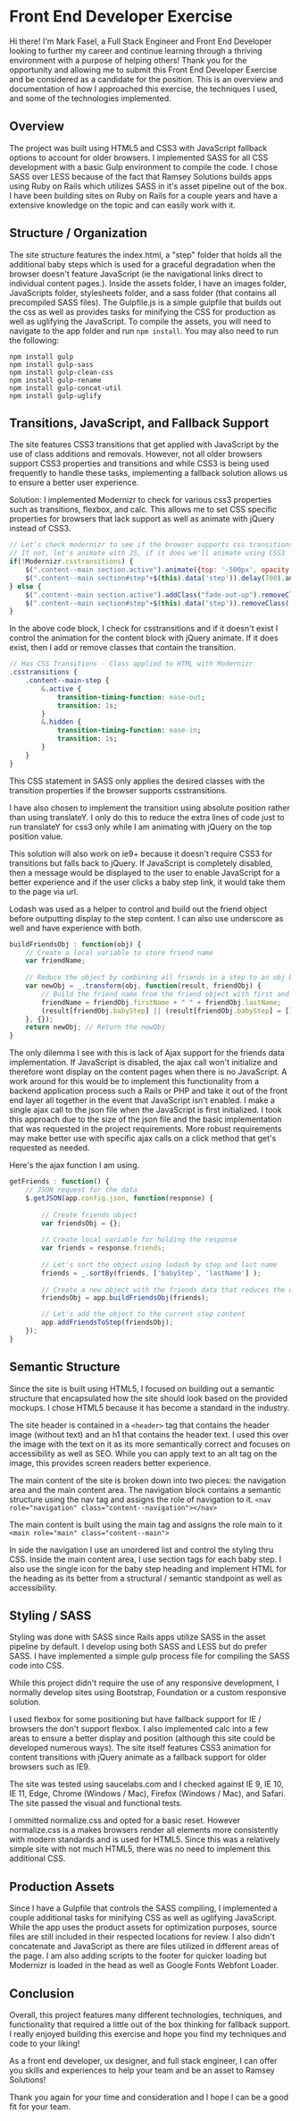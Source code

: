 # Front End Developer Exercise

Hi there! I'm Mark Fasel, a Full Stack Engineer and Front End Developer looking to further my career and continue learning through a thriving environment with a purpose of helping others! Thank you for the opportunity and allowing me to submit this Front End Developer Exercise and be considered as a candidate for the position. This is an overview and documentation of how I approached this exercise, the techniques I used, and some of the technologies implemented.

## Overview

The project was built using HTML5 and CSS3 with JavaScript fallback options to account for older browsers. I implemented SASS for all CSS development with a basic Gulp environment to compile the code. I chose SASS over LESS because of the fact that Ramsey Solutions builds apps using Ruby on Rails which utilizes SASS in it's asset pipeline out of the box. I have been building sites on Ruby on Rails for a couple years and have a extensive knowledge on the topic and can easily work with it.

## Structure / Organization

The site structure features the index.html, a "step" folder that holds all the additional baby steps which is used for a graceful degradation when the browser doesn't feature JavaScript (ie the navigational links direct to individual content pages.). Inside the assets folder, I have an images folder, JavaScripts folder, stylesheets folder, and a sass folder (that contains all precompiled SASS files). The Gulpfile.js is a simple gulpfile that builds out the css as well as provides tasks for minifying the CSS for production as well as uglifying the JavaScript. To compile the assets, you will need to navigate to the app folder and run ``npm install``. You may also need to run the following:

```
npm install gulp
npm install gulp-sass
npm install gulp-clean-css
npm install gulp-rename
npm install gulp-concat-util
npm install gulp-uglify
```

## Transitions, JavaScript, and Fallback Support

The site features CSS3 transitions that get applied with JavaScript by the use of class additions and removals. However, not all older browsers support CSS3 properties and transitions and while CSS3 is being used frequently to handle these tasks, implementing a fallback solution allows us to ensure a better user experience.

Solution: I implemented Modernizr to check for various css3 properties such as transitions, flexbox, and calc. This allows me to set CSS specific properties for browsers that lack support as well as animate with jQuery instead of CSS3. 

```javascript
// Let's check modernizr to see if the browser supports css transitions. 
// If not, let's animate with JS, if it does we'll animate using CSS3
if(!Modernizr.csstransitions) { 
	$(".content--main section.active").animate({top: '-500px', opacity: 0}, {duration: 700, easing: 'easeInQuart'}).removeClass("active");
	$(".content--main section#step"+$(this).data('step')).delay(700).animate({top: '0' , opacity: 1}, {duration: 700, easing: 'easeOutQuart'}).addClass("active");
} else {
	$(".content--main section.active").addClass("fade-out-up").removeClass("active"); // Remove from section
	$(".content--main section#step"+$(this).data('step')).removeClass('hidden').addClass("active");
}	
```
In the above code block, I check for csstransitions and if it doesn't exist I control the animation for the content block with jQuery animate. If it does exist, then I add or remove classes that contain the transition.

```sass
// Has CSS Transitions - Class applied to HTML with Modernizr
.csstransitions {
	.content--main-step {
		&.active {
			transition-timing-function: ease-out;
			transition: 1s;
	    }
	    &.hidden {
			transition-timing-function: ease-in;
			transition: 1s;
		}
	}
}
```
This CSS statement in SASS only applies the desired classes with the transition properties if the browser supports csstransitions.

I have also chosen to implement the transition using absolute position rather than using translateY. I only do this to reduce the extra lines of code just to run translateY for css3 only while I am animating with jQuery on the top position value.

This solution will also work on ie9+ because it doesn't require CSS3 for transitions but falls back to jQuery. If JavaScript is completely disabled, then a message would be displayed to the user to enable JavaScript for a better experience and if the user clicks a baby step link, it would take them to the page via url.

Lodash was used as a helper to control and build out the friend object before outputting display to the step content. I can also use underscore as well and have experience with both.

```javascript
buildFriendsObj : function(obj) {
	// Create a local variable to store friend name
	var friendName;
	
	// Reduce the object by combining all friends in a step to an obj based off the step number - using transform, but reduce could also be used and would require returning the result
  	var newObj = _.transform(obj, function(result, friendObj) {
	  	// Build the friend name from the friend object with first and last name
		friendName = friendObj.firstName + " " + friendObj.lastName;
		(result[friendObj.babyStep] || (result[friendObj.babyStep] = [])).push(friendName); // Push the names in the step obj
	}, {});
	return newObj; // Return the newObj
}
```

The only dilemma I see with this is lack of Ajax support for the friends data implementation. If JavaScript is disabled, the ajax call won't initialize and therefore wont display on the content pages when there is no JavaScript. A work around for this would be to implement this functionality from a backend application process such a Rails or PHP and take it out of the front end layer all together in the event that JavaScript isn't enabled. I make a single ajax call to the json file when the JavaScript is first initialized. I took this approach due to the size of the json file and the basic implementation that was requested in the project requirements. More robust requirements may make better use with specific ajax calls on a click method that get's requested as needed.

Here's the ajax function I am using.

```javascript
getFriends : function() {	    
    // JSON request for the data
    $.getJSON(app.config.json, function(response) {
        
        // Create friends object
        var friendsObj = {};
        
        // Create local variable for holding the response
        var friends = response.friends;
        
        // Let's sort the object using lodash by step and last name
        friends = _.sortBy(friends, ['babyStep', 'lastName'] );
        
        // Create a new object with the friends data that reduces the obj and sorts it by step
        friendsObj = app.buildFriendsObj(friends);

        // Let's add the object to the current step content
        app.addFriendsToStep(friendsObj);
	});
}
```

## Semantic Structure

Since the site is built using HTML5, I focused on building out a semantic structure that encapsulated how the site should look based on the provided mockups. I chose HTML5 because it has become a standard in the industry. 

The site header is contained in a ``<header>`` tag that contains the header image (without text) and an h1 that contains the header text. I used this over the image with the text on it as its more semantically correct and focuses on accessibility as well as SEO. While you can apply text to an alt tag on the image, this provides screen readers better experience.

The main content of the site is broken down into two pieces: the navigation area and the main content area. The navigation block contains a semantic structure using the nav tag and assigns the role of navigation to it.
``<nav role="navigation" class="content--navigation"></nav>``

The main content is built using the main tag and assigns the role main to it ``<main role="main" class="content--main">``

In side the navigation I use an unordered list and control the styling thru CSS. Inside the main content area, I use section tags for each baby step. I also use the single icon for the baby step heading and implement HTML for the heading as its better from a structural / semantic standpoint as well as accessibility.

## Styling / SASS

Styling was done with SASS since Rails apps utilize SASS in the asset pipeline by default. I develop using both SASS and LESS but do prefer SASS. I have implemented a simple gulp process file for compiling the SASS code into CSS. 

While this project didn't require the use of any responsive development, I normally develop sites using Bootstrap, Foundation or a custom responsive solution.

I used flexbox for some positioning but have fallback support for IE / browsers the don't support flexbox. I also implemented calc into a few areas to ensure a better display and position (although this site could be developed numerous ways). The site itself features CSS3 animation for content transitions with jQuery animate as a fallback support for older browsers such as IE9.

The site was tested using saucelabs.com and I checked against IE 9, IE 10, IE 11, Edge, Chrome (Windows / Mac), Firefox (Windows / Mac), and Safari. The site passed the visual and functional tests.

I ommitted normalize.css and opted for a basic reset. However normalize.css is a makes browsers render all elements more consistently with modern standards and is used for HTML5. Since this was a relatively simple site with not much HTML5, there was no need to implement this additional CSS.

## Production Assets

Since I have a Gulpfile that controls the SASS compiling, I implemented a couple additional tasks for minifying CSS as well as uglifying JavaScript. While the app uses the product assets for optimization purposes, source files are still included in their respected locations for review. I also didn't concatenate and JavaScript as there are files utilized in different areas of the page. I am also adding scripts to the footer for quicker loading but Modernizr is loaded in the head as well as Google Fonts Webfont Loader.

## Conclusion

Overall, this project features many different technologies, techniques, and functionality that required a little out of the box thinking for fallback support. I really enjoyed building this exercise and hope you find my techniques and code to your liking!

As a front end developer, ux designer, and full stack engineer, I can offer you skills and experiences to help your team and be an asset to Ramsey Solutions!

Thank you again for your time and consideration and I hope I can be a good fit for your team.

